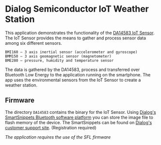 # Dialog Semiconductor IoT Weather Station

This application demonstrates the functionality of the [DA14583 IoT Sensor](http://www.dialog-semiconductor.com/iotsensor). The IoT Sensor provides the means to gather and process sensor data among six different sensors.

```
BMI160 – 3 axis inertial sensor (accelerometer and gyroscope)
BMM150 – 3 axis geomagnetic sensor (magnetometer)
BME280 – pressure, humidity and temperature sensor
```

The data is gathered by the DA14583, process and transferred over Bluetooth Low Energy to the application running on the smartphone. The app uses the environmental sensors from the IoT Sensor to create a weather station.

## Firmware
The directory `DA14583` contains the binary for the IoT Sensor. Using [Dialog's SmartSnippets Bluetooth software platform](http://www.dialog-semiconductor.com/bluetooth-smart/development-tools) you can store the image file to flash memory of the device. The SmartSnippets can be found on [Dialog's customer support site](http://support.dialog-semiconductor.com/connectivity). (Registration required)

*The application requires the use of the SFL firmware*